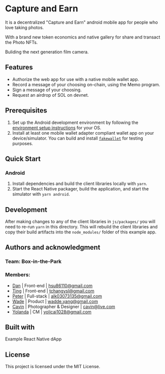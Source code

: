 # Capture and Earn

It is a decentralized "Capture and Earn" android mobile app for people who love taking photos.

With a brand new token economics and native gallery for share and transact the Photo NFTs.

Buliding the next generation film camera.

## Features

- Authorize the web app for use with a native mobile wallet app.
- Record a message of your choosing on-chain, using the Memo program.
- Sign a message of your choosing.
- Request an airdrop of SOL on devnet.

## Prerequisites

1. Set up the Android development environment by following the [environment setup instructions](https://reactnative.dev/docs/environment-setup) for your OS.
2. Install at least one mobile wallet adapter compliant wallet app on your device/simulator. You can build and install [`fakewallet`](../../android/fakewallet/) for testing purposes.

## Quick Start

### Android

1. Install dependencies and build the client libraries locally with `yarn`.
2. Start the React Native packager, build the application, and start the simulator with `yarn android`.

## Development

After making changes to any of the client libraries in `js/packages/` you will need to re-run `yarn` in this directory. This will rebuild the client libraries and copy their build artifacts into the `node_modules/` folder of this example app.

###

## Authors and acknowledgment

### Team: Box-in-the-Park

### Members:

- [Dan](https://github.com/danhsucowboy) | Front-end | hsu86110@gmail.com
- [Ting](https://github.com/this-ting) | Front-end | tchangysl@gmail.com
- [Peter](https://github.com/sc0Vu) | Full-stack | alk03073135@gmail.com
- [Wade](https://github.com/Nasuyue) | Product | wadde.yang@gmail.com
- [Cavin]() | Photographer & Designer | cavin@live.com
- [Yolanda]() | CM | yolicai1028@gmail.com

## Built with

Example React Native dApp

## License

This project is licensed under the MIT License.
